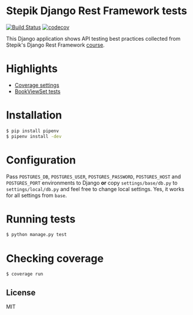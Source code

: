 # Stepik Django Rest Framework tests
[![Build Status](https://travis-ci.com/stepik-a-w/drf_tests_app.svg?branch=master)](https://travis-ci.com/stepik-a-w/drf_tests_app)
[![codecov](https://codecov.io/gh/stepik-a-w/drf_tests_app/branch/master/graph/badge.svg?token=TJZPZGR1B8)](https://codecov.io/gh/stepik-a-w/drf_tests_app)

This Django application shows API testing best practices collected from Stepik's Django Rest Framework [course](https://stepik.org/course/73594/).

# Highlights
* [Coverage settings](https://github.com/stepik-a-w/drf_tests_app/blob/master/.coveragerc)
* [BookViewSet tests](https://github.com/stepik-a-w/drf_tests_app/blob/master/src/apps/books/tests/test_bookviewset.py)

# Installation
```sh
$ pip install pipenv
$ pipenv install -dev
```

# Configuration
Pass `POSTGRES_DB`, `POSTGRES_USER`, `POSTGRES_PASSWORD`, `POSTGRES_HOST` and `POSTGRES_PORT` environments to Django
**or** copy `settings/base/db.py` to `settings/local/db.py` and feel free to change local settings. Yes, it works for all 
settings from `base`.

# Running tests
```sh
$ python manage.py test
```
# Checking coverage
```sh
$ coverage run
```

## License
MIT
